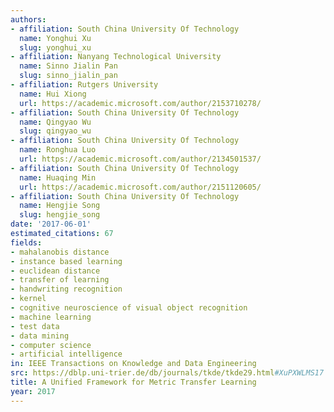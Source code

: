 ```yaml
---
authors:
- affiliation: South China University Of Technology
  name: Yonghui Xu
  slug: yonghui_xu
- affiliation: Nanyang Technological University
  name: Sinno Jialin Pan
  slug: sinno_jialin_pan
- affiliation: Rutgers University
  name: Hui Xiong
  url: https://academic.microsoft.com/author/2153710278/
- affiliation: South China University Of Technology
  name: Qingyao Wu
  slug: qingyao_wu
- affiliation: South China University Of Technology
  name: Ronghua Luo
  url: https://academic.microsoft.com/author/2134501537/
- affiliation: South China University Of Technology
  name: Huaqing Min
  url: https://academic.microsoft.com/author/2151120605/
- affiliation: South China University Of Technology
  name: Hengjie Song
  slug: hengjie_song
date: '2017-06-01'
estimated_citations: 67
fields:
- mahalanobis distance
- instance based learning
- euclidean distance
- transfer of learning
- handwriting recognition
- kernel
- cognitive neuroscience of visual object recognition
- machine learning
- test data
- data mining
- computer science
- artificial intelligence
in: IEEE Transactions on Knowledge and Data Engineering
src: https://dblp.uni-trier.de/db/journals/tkde/tkde29.html#XuPXWLMS17
title: A Unified Framework for Metric Transfer Learning
year: 2017
---
```

